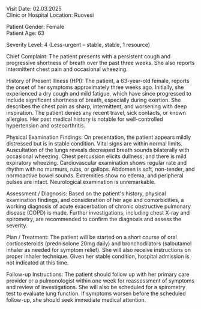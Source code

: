 Visit Date: 02.03.2025  
Clinic or Hospital Location: Ruovesi  

Patient Gender: Female  
Patient Age: 63  

Severity Level: 4 (Less-urgent – stable, stable, 1 resource)

Chief Complaint: The patient presents with a persistent cough and progressive shortness of breath over the past three weeks. She also reports intermittent chest pain and occasional wheezing.

History of Present Illness (HPI): The patient, a 63-year-old female, reports the onset of her symptoms approximately three weeks ago. Initially, she experienced a dry cough and mild fatigue, which have since progressed to include significant shortness of breath, especially during exertion. She describes the chest pain as sharp, intermittent, and worsening with deep inspiration. The patient denies any recent travel, sick contacts, or known allergies. Her past medical history is notable for well-controlled hypertension and osteoarthritis.

Physical Examination Findings: On presentation, the patient appears mildly distressed but is in stable condition. Vital signs are within normal limits. Auscultation of the lungs reveals decreased breath sounds bilaterally with occasional wheezing. Chest percussion elicits dullness, and there is mild expiratory wheezing. Cardiovascular examination shows regular rate and rhythm with no murmurs, rubs, or gallops. Abdomen is soft, non-tender, and normoactive bowel sounds. Extremities show no edema, and peripheral pulses are intact. Neurological examination is unremarkable.

Assessment / Diagnosis: Based on the patient's history, physical examination findings, and consideration of her age and comorbidities, a working diagnosis of acute exacerbation of chronic obstructive pulmonary disease (COPD) is made. Further investigations, including chest X-ray and spirometry, are recommended to confirm the diagnosis and assess the severity.

Plan / Treatment: The patient will be started on a short course of oral corticosteroids (prednisolone 20mg daily) and bronchodilators (salbutamol inhaler as needed for symptom relief). She will also receive instructions on proper inhaler technique. Given her stable condition, hospital admission is not indicated at this time.

Follow-up Instructions: The patient should follow up with her primary care provider or a pulmonologist within one week for reassessment of symptoms and review of investigations. She will also be scheduled for a spirometry test to evaluate lung function. If symptoms worsen before the scheduled follow-up, she should seek immediate medical attention.